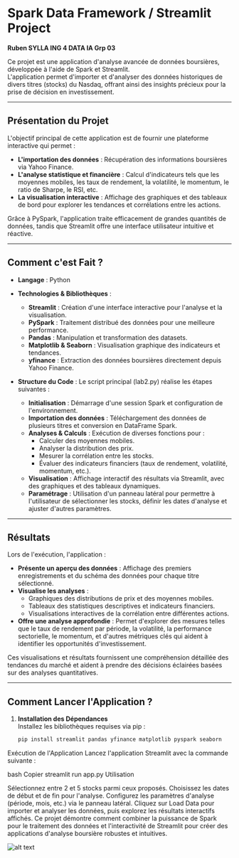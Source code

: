 # Spark Data Framework / Streamlit Project  
**Ruben SYLLA ING 4 DATA IA Grp 03**

Ce projet est une application d'analyse avancée de données boursières, développée à l'aide de Spark et Streamlit.  
L'application permet d'importer et d'analyser des données historiques de divers titres (stocks) du Nasdaq, offrant ainsi des insights précieux pour la prise de décision en investissement.

---

## Présentation du Projet

L'objectif principal de cette application est de fournir une plateforme interactive qui permet :
- **L'importation des données** : Récupération des informations boursières via Yahoo Finance.
- **L'analyse statistique et financière** : Calcul d'indicateurs tels que les moyennes mobiles, les taux de rendement, la volatilité, le momentum, le ratio de Sharpe, le RSI, etc.
- **La visualisation interactive** : Affichage des graphiques et des tableaux de bord pour explorer les tendances et corrélations entre les actions.

Grâce à PySpark, l'application traite efficacement de grandes quantités de données, tandis que Streamlit offre une interface utilisateur intuitive et réactive.

---

## Comment c'est Fait ?

- **Langage** : Python

- **Technologies & Bibliothèques** :
  - **Streamlit** : Création d'une interface interactive pour l'analyse et la visualisation.
  - **PySpark** : Traitement distribué des données pour une meilleure performance.
  - **Pandas** : Manipulation et transformation des datasets.
  - **Matplotlib & Seaborn** : Visualisation graphique des indicateurs et tendances.
  - **yfinance** : Extraction des données boursières directement depuis Yahoo Finance.

- **Structure du Code** :
  Le script principal (lab2.py) réalise les étapes suivantes :
  - **Initialisation** : Démarrage d'une session Spark et configuration de l'environnement.
  - **Importation des données** : Téléchargement des données de plusieurs titres et conversion en DataFrame Spark.
  - **Analyses & Calculs** : Exécution de diverses fonctions pour :
    - Calculer des moyennes mobiles.
    - Analyser la distribution des prix.
    - Mesurer la corrélation entre les stocks.
    - Évaluer des indicateurs financiers (taux de rendement, volatilité, momentum, etc.).
  - **Visualisation** : Affichage interactif des résultats via Streamlit, avec des graphiques et des tableaux dynamiques.
  - **Paramétrage** : Utilisation d'un panneau latéral pour permettre à l'utilisateur de sélectionner les stocks, définir les dates d'analyse et ajuster d'autres paramètres.

---

## Résultats

Lors de l'exécution, l'application :
- **Présente un aperçu des données** : Affichage des premiers enregistrements et du schéma des données pour chaque titre sélectionné.
- **Visualise les analyses** :
  - Graphiques des distributions de prix et des moyennes mobiles.
  - Tableaux des statistiques descriptives et indicateurs financiers.
  - Visualisations interactives de la corrélation entre différentes actions.
- **Offre une analyse approfondie** : Permet d'explorer des mesures telles que le taux de rendement par période, la volatilité, la performance sectorielle, le momentum, et d'autres métriques clés qui aident à identifier les opportunités d'investissement.

Ces visualisations et résultats fournissent une compréhension détaillée des tendances du marché et aident à prendre des décisions éclairées basées sur des analyses quantitatives.

---

## Comment Lancer l'Application ?

1. **Installation des Dépendances**  
   Installez les bibliothèques requises via pip :

   ```bash
   pip install streamlit pandas yfinance matplotlib pyspark seaborn
Exécution de l'Application
Lancez l'application Streamlit avec la commande suivante :

bash
Copier
streamlit run app.py
Utilisation

Sélectionnez entre 2 et 5 stocks parmi ceux proposés.
Choisissez les dates de début et de fin pour l'analyse.
Configurez les paramètres d'analyse (période, mois, etc.) via le panneau latéral.
Cliquez sur Load Data pour importer et analyser les données, puis explorez les résultats interactifs affichés.
Ce projet démontre comment combiner la puissance de Spark pour le traitement des données et l'interactivité de Streamlit pour créer des applications d'analyse boursière robustes et intuitives.

![alt text](https://github.com/RubenSylla110475/SparkProject_DataFramework/blob/main/img/StreamLit_MainPage.jpg)
